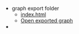 - graph export folder
	- [index.html](../assets/index_1697710770214_0.html)
	- [Open exported graph](file:///S:/Logseq/inn%20V0.10.02/export/index.html#/page/dashboard)
-